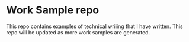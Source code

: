 # Work Sample repo

This repo contains examples of technical wriiing that I have written. This repo will be updated as more work samples are generated.
